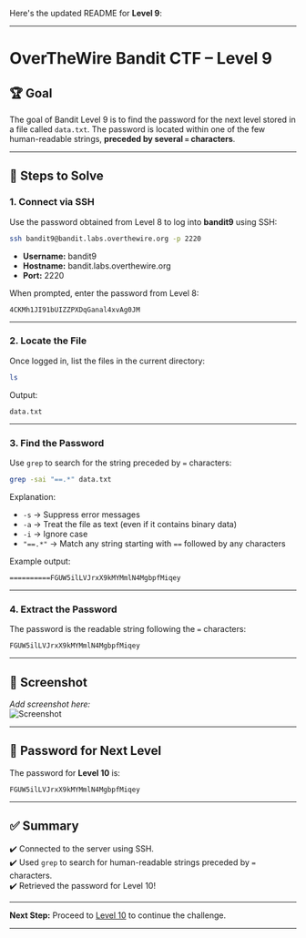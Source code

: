 Here's the updated README for **Level 9**:

---

# OverTheWire Bandit CTF – Level 9

## 🏆 **Goal**  
The goal of Bandit Level 9 is to find the password for the next level stored in a file called `data.txt`. The password is located within one of the few human-readable strings, **preceded by several `=` characters**.  

---

## 🚀 **Steps to Solve**

### 1. **Connect via SSH**  
Use the password obtained from Level 8 to log into **bandit9** using SSH:

```bash
ssh bandit9@bandit.labs.overthewire.org -p 2220
```

- **Username:** bandit9  
- **Hostname:** bandit.labs.overthewire.org  
- **Port:** 2220  

When prompted, enter the password from Level 8:

```
4CKMh1JI91bUIZZPXDqGanal4xvAg0JM
```

---

### 2. **Locate the File**  
Once logged in, list the files in the current directory:

```bash
ls
```

Output:
```
data.txt
```

---

### 3. **Find the Password**  
Use `grep` to search for the string preceded by `=` characters:

```bash
grep -sai "==.*" data.txt
```

Explanation:
- `-s` → Suppress error messages  
- `-a` → Treat the file as text (even if it contains binary data)  
- `-i` → Ignore case  
- `"==.*"` → Match any string starting with `==` followed by any characters  

Example output:
```
==========FGUW5ilLVJrxX9kMYMmlN4MgbpfMiqey
```

---

### 4. **Extract the Password**  
The password is the readable string following the `=` characters:

```
FGUW5ilLVJrxX9kMYMmlN4MgbpfMiqey
```

---

## 📸 **Screenshot**  
*Add screenshot here:*  
![Screenshot](path/to/screenshot.png)

---

## 🔑 **Password for Next Level**  
The password for **Level 10** is:

```
FGUW5ilLVJrxX9kMYMmlN4MgbpfMiqey
```

---

## ✅ **Summary**  
✔️ Connected to the server using SSH.  
✔️ Used `grep` to search for human-readable strings preceded by `=` characters.  
✔️ Retrieved the password for Level 10!  

---

**Next Step:** Proceed to [Level 10](https://overthewire.org/wargames/bandit/bandit10.html) to continue the challenge.  

---
